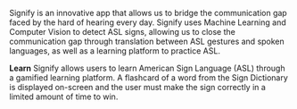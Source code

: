 Signify is an innovative app that allows us to bridge the communication gap faced by the hard of hearing every day. Signify uses Machine Learning and Computer Vision to detect ASL signs, allowing us to close the communication gap through translation between ASL gestures and spoken languages, as well as a learning platform to practice ASL. 

**Learn**
Signify allows users to learn American Sign Language (ASL) through a gamified learning platform. A flashcard of a word from the Sign Dictionary is displayed on-screen and the user must make the sign correctly in a limited amount of time to win. 

